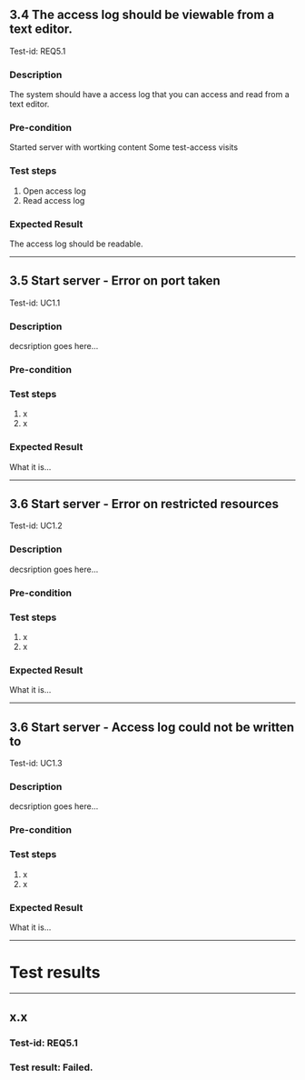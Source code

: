 ## 3.4 The access log should be viewable from a text editor.

Test-id: REQ5.1

### Description
The system should have a access log that you can access and read from a text editor.

### Pre-condition
Started server with wortking content
Some test-access visits

### Test steps

1. Open access log
2. Read access log

### Expected Result
The access log should be readable.

---

## 3.5 Start server - Error on port taken

Test-id: UC1.1

### Description
decsription goes here...

### Pre-condition

### Test steps

1. x
2. x

### Expected Result
What it is...

---

## 3.6 Start server - Error on restricted resources

Test-id: UC1.2

### Description
decsription goes here...

### Pre-condition

### Test steps

1. x
2. x

### Expected Result
What it is...

---

## 3.6 Start server - Access log could not be written to

Test-id: UC1.3

### Description
decsription goes here...

### Pre-condition

### Test steps

1. x
2. x

### Expected Result
What it is...

---

# Test results


---

## x.x 

### Test-id: REQ5.1


### Test result: Failed.

